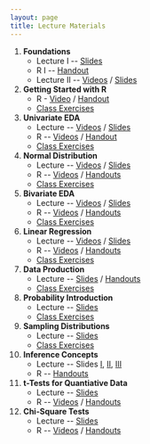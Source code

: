 ```yaml
---
layout: page
title: Lecture Materials
---
```


1. **Foundations**
    * Lecture I -- [Slides](Slides/01_Foundations_I.pptx)
    * R I -- [Handout](HOs/01_Foundations_HO.pdf)
    * Lecture II -- [Videos](../resources/VideosR.html#foundations) / [Slides](Slides/02_Foundations_II.pptx)
1. **Getting Started with R**
    * R - [Video](../resources/VideosR.html#getting-started-with-r) / [Handout](HOs/02_FoundationsR_HO.pdf)
    * [Class Exercises](CEs/02_FoundationsR_CE.pdf)
1. **Univariate EDA**
    * Lecture -- [Videos](../resources/VideosLecture.html#univariate-eda) / [Slides](Slides/03_UnivEDA.pptx)
    * R -- [Videos](../resources/VideosR.html#univariate-eda) / [Handout](HOs/03_UnivEDA_HO.pdf)
    * [Class Exercises](CEs/03_UnivEDA_CE.pdf)
1. **Normal Distribution**
    * Lecture -- [Videos](../resources/VideosLecture.html#normal-distribution) / [Slides](Slides/04_NormalDistribution.pptx)
    * R -- [Videos](../resources/VideosR.html#normal-distribution) / [Handouts](HOs/04_NormalDistribution_HO.pdf)
    * [Class Exercises](CEs/04_NormalDistribution_CE.pdf)
1. **Bivariate EDA**
    * Lecture -- [Videos](../resources/VideosLecture.html#bivariate-eda) / [Slides](Slides/05_BivEDA.pptx)
    * R -- [Videos](../resources/VideosR.html#bivariate-eda) / [Handouts](HOs/05_BivEDA_HO.pdf)
    * [Class Exercises](CEs/05_BivEDA_CE.pdf)
1. **Linear Regression**
    * Lecture -- [Videos](../resources/VideosLecture.html#linear-regression) / [Slides](Slides/06_SimpleLinearRegression.pptx)
    * R -- [Videos](../resources/VideosR.html#linear-regression) / [Handouts](HOs/06_SimpleLinearRegression_HO.pdf)
    * [Class Exercises](CEs/06_SimpleLinearRegression_CE.pdf)
1. **Data Production**
    * Lecture -- [Slides](Slides/07_DataProduction.pptx) / [Handouts](HOs/_HO.pdf)
    * [Class Exercises](CEs/_CE.pdf)
1. **Probability Introduction**
    * Lecture -- [Slides](Slides/08_ProbabilityIntro.pptx)
    * [Class Exercises](CEs/08_ProbabilityIntro_CE.pdf)
1. **Sampling Distributions**
    * Lecture -- [Slides](Slides/09_SamplingDistributions.pptx)
    * [Class Exercises](CEs/09_SamplingDistributions_CE.pdf)
1. **Inference Concepts**
    * Lecture -- Slides [I](Slides/10_Inference_1_HypothesisTesting.pptx), [II](Slides/10_Inference_2_ConfidenceRegions.pptx), [III](Slides/10_Inference_3_ZTest.pptx)
    * R -- [Handouts](HOs/10_InferenceConcepts_HO.pdf)
1. **t-Tests for Quantiative Data**
    * Lecture -- [Slides](Slides/11_tTests.pptx)
    * R -- [Videos](../resources/VideosR.html#t-tests-for-quantitative-data) / [Handouts](HOs/11_tTests_HO.pdf)
1. **Chi-Square Tests**
    * Lecture -- [Slides](Slides/12_ChiSquareTests_alt.pptx)
    * R -- [Videos](../resources/VideosR.html#chi-square-tests) / [Handouts](HOs/12_ChiSquareTests_HO.pdf)
